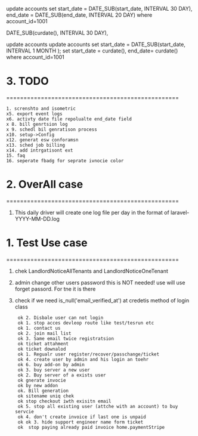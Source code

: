 
update accounts
set 
start_date = DATE_SUB(start_date, INTERVAL 30 DAY),
end_date = DATE_SUB(end_date, INTERVAL 20 DAY)
where account_id=1001

DATE_SUB(curdate(), INTERVAL 30 DAY),

update accounts
update accounts 
set start_date = DATE_SUB(start_date, INTERVAL 1 MONTH );
set  start_date = curdate(), end_date= curdate()
where account_id=1001


# 3. TODO 
==================================================

	1. screnshto and isometric
	x5. export event logs
	x6. activty date file repolualte end_date field
	x 8. bill genrtsion log
	x 9. schedl bil genratison process
	x10. setup->Config
	x12. generat esw conforamsn
	x13. sched job billing
	x14. add intrgatisont ext
	15. faq
	16. seperate fbadg for seprate ivnocie color

# 2. OverAll case 
==================================================
1. This daily driver will create one log file per day in the format of laravel-YYYY-MM-DD.log

# 1. Test Use case 
==================================================
1. chek LandlordNoticeAllTenants and LandlordNoticeOneTenant
2. admin change other users password this is NOT needed! use will use forget passord. For tne it is there
3. check if we need is_null('email_verified_at') at credetis method of login class

		ok 2. Disbale user can not login
		ok 1. stop acces devleop route like test/tesrun etc
		ok 1. contact us
		ok 2. join mail list
		ok 3. Same email twice registratsion
		ok ticket attahment
		ok ticket downalod
		ok 1. Regualr user register/recover/passchange/ticket
		ok 4. create user by admin and his login an toehr
		ok 6. buy add-on by admin
		ok 3. buy server a new user
		ok 2. Buy server of a exists user
		ok gnerate invocie
		ok by new addon 
		ok. Bill generation
		ok sitename uniq chek
		ok stop checkout iwth exisitn email
		ok 5. stop all existing user (attche with an account) to buy servcie
		ok 4. don't create invoice if last one is unpaid
		ok ok 3. hide support engineer name form ticket
		ok  stop paying already paid invoice home.paymentStripe

